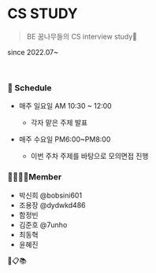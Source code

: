 # CS STUDY

> BE 꿈나무들의 CS interview study🌱 

since 2022.07~

<br>

### 📅 Schedule 
- 매주 일요일 AM 10:30 ~ 12:00
  - 각자 맡은 주제 발표

- 매주 수요일 PM6:00~PM8:00
  - 이번 주차 주제를 바탕으로 모의면접 진행


### 👨‍👨‍👧‍👧Member
- 박신희 @bobsini601
- 조용장 @dydwkd486
- 함정빈
- 김준호 @7unho
- 최동혁
- 윤혜진



📌📋📚
